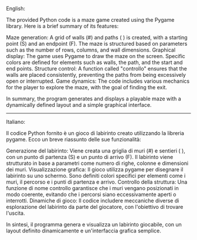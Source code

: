 English:

The provided Python code is a maze game created using the Pygame library. Here is a brief summary of its features:

Maze generation: A grid of walls (#) and paths ( ) is created, with a starting point (S) and an endpoint (F).
The maze is structured based on parameters such as the number of rows, columns, and wall dimensions.
Graphical display: The game uses Pygame to draw the maze on the screen. Specific colors are defined for elements such as walls, the path, and the start and end points.
Structure control: A function called "controllo" ensures that the walls are placed consistently, preventing the paths from being excessively open or interrupted.
Game dynamics: The code includes various mechanics for the player to explore the maze, with the goal of finding the exit.

In summary, the program generates and displays a playable maze with a dynamically defined layout and a simple graphical interface.

------------------------------------------------------------------------------------------------------------------------------------------------------------

Italiano:

Il codice Python fornito è un gioco di labirinto creato utilizzando la libreria pygame. Ecco un breve riassunto delle sue funzionalità:

Generazione del labirinto: Viene creata una griglia di muri (#) e sentieri ( ), con un punto di partenza (S) e un punto di arrivo (F). 
Il labirinto viene strutturato in base a parametri come numero di righe, colonne e dimensioni dei muri.
Visualizzazione grafica: Il gioco utilizza pygame per disegnare il labirinto su uno schermo. Sono definiti colori specifici per elementi come i muri, il percorso e i punti di partenza e arrivo.
Controllo della struttura: Una funzione di nome controllo garantisce che i muri vengano posizionati in modo coerente, evitando che i percorsi siano eccessivamente aperti o interrotti.
Dinamiche di gioco: Il codice includere meccaniche diverse di esplorazione del labirinto da parte del giocatore, con l'obiettivo di trovare l'uscita.

In sintesi, il programma genera e visualizza un labirinto giocabile, con un layout definito dinamicamente e un'interfaccia grafica semplice.
